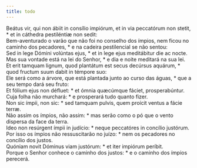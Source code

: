```yaml
---
title: todo
---
```

<div class="dropcap text-justify">Beátus vir, qui non ábiit in consílio impiórum, et in via peccatórum non stetit, * et in cáthedra pestiléntiæ non sedit:</div>
<div class="dropcap text-justify">Bem-aventurado o varão que não foi no conselho dos ímpios, nem ficou no caminho dos pecadores, * e na cadeira pestilencial se não sentou:</div>
<div class="text-justify">Sed in lege Dómini volúntas ejus, * et in lege ejus meditábitur die ac nocte.</div>
<div class="text-justify">Mas sua vontade está na lei do Senhor, * e dia e noite meditará na sua lei.</div>
<div class="text-justify">Et erit tamquam lignum, quod plantátum est secus decúrsus aquárum, * quod fructum suum dabit in témpore suo:</div>
<div class="text-justify">Ele será como a árvore, que está plantada junto ao curso das águas, * que a seu tempo dará seu fruto:</div>
<div class="text-justify">Et fólium ejus non défluet: * et ómnia quæcúmque fáciet, prosperabúntur.</div>
<div class="text-justify">Cuja folha não murchará: * e prosperará tudo quanto fizer.</div>
<div class="text-justify">Non sic ímpii, non sic: * sed tamquam pulvis, quem proícit ventus a fácie terræ.</div>
<div class="text-justify">Não assim os ímpios, não assim: * mas serão como o pó que o vento dispersa da face da terra.</div>
<div class="text-justify">Ideo non resúrgent ímpii in judício: * neque peccatóres in concílio justórum.</div>
<div class="text-justify">Por isso os ímpios não ressuscitarão no juízo: * nem os pecadores no concílio dos justos.</div>
<div class="text-justify">Quóniam novit Dóminus viam justórum: * et iter impiórum períbit.</div>
<div class="text-justify">Porque o Senhor conhece o caminho dos justos: * e o caminho dos ímpios perecerá.</div>